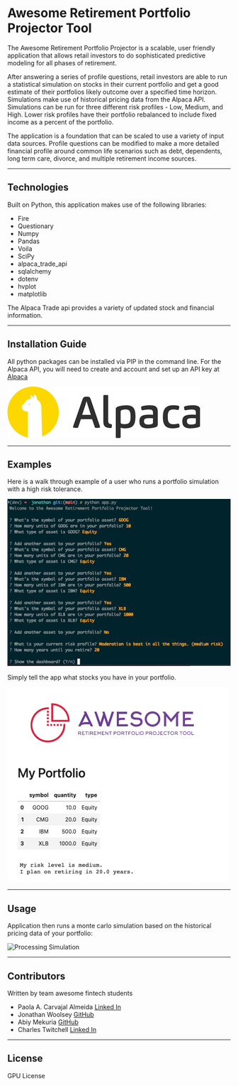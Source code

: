 # Awesome Retirement Portfolio Projector Tool

The Awesome Retirement Portfolio Projector is a scalable, user friendly application that allows retail investors to do sophisticated predictive modeling for all phases of retirement.

After answering a series of profile questions, retail investors are able to run a statistical simulation on stocks in their current portfolio and get a good estimate of their portfolios likely outcome over a specified time horizon. Simulations make use of historical pricing data from the Alpaca API. Simulations can be run for three different risk profiles - Low, Medium, and High. Lower risk profiles have their portfolio rebalanced to include fixed income as a percent of the portfolio.

The application is a foundation that can be scaled to use a variety of input data sources. Profile questions can be modified to make a more detailed financial profile around common life scenarios such as debt, dependents, long term care, divorce, and multiple retirement income sources.

---

## Technologies

Built on Python, this application makes use of the following libraries:

- Fire
- Questionary
- Numpy
- Pandas
- Voila
- SciPy
- alpaca_trade_api
- sqlalchemy
- dotenv
- hvplot
- matplotlib

The Alpaca Trade api provides a variety of updated stock and financial information.

---

## Installation Guide

All python packages can be installed via PIP in the command line. For the Alpaca API, you will need to create and account and set up an API key at [Alpaca](https://alpaca.markets/)

![Pre-rec Packages](images/install1.png)

---

## Examples

Here is a walk through example of a user who runs a portfolio simulation with a high risk tolerance.

![Asking Profile Questions](images/profile1.png)

Simply tell the app what stocks you have in your portfolio.

![Loading Stock Tickers](images/portfolio1.png)

---

## Usage

Application then runs a monte carlo simulation based on the historical pricing data of your portfolio:

![Processing Simulation](images/demo1.gif)

---

## Contributors

Written by team awesome fintech students

- Paola A. Carvajal Almeida [Linked In](https://www.linkedin.com/in/paolacarvajal/)
- Jonathan Woolsey [GitHub](https://github.com/woodedlawn)
- Abiy Mekuria [GitHub](https://github.com/Fishamekuria2019)
- Charles Twitchell [Linked In](https://www.linkedin.com/in/charlestwitchell/)

---

## License

GPU License
